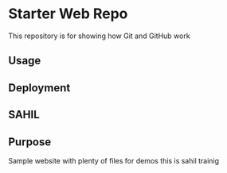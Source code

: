 # Starter Web Repo

This repository is for showing how Git and GitHub work

## Usage

## Deployment

## SAHIL

## Purpose

Sample website with plenty of files for demos
this is sahil trainig
